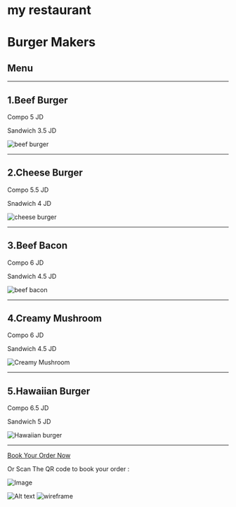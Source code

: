 # my restaurant

# Burger Makers

## **Menu**


---


1.Beef Burger
-

Compo   5 JD

Sandwich 3.5 JD


![beef burger](https://img.taste.com.au/4bkjKpXm/taste/2016/11/basic-beef-burger_1980x1320-118412-1.jpg)


---

2.Cheese Burger
-

Compo 5.5 JD

Snadwich 4 JD


![cheese burger](https://embed.widencdn.net/img/beef/1akcqwmdqs/1120x840px/classic-beef-cheeseburgers-horizontal.tif?keep=c&u=7fueml)

---

3.Beef Bacon
-
Compo 6 JD

Sandwich 4.5 JD

![beef bacon](https://d31qjkbvvkyanm.cloudfront.net/images/recipe-images/angus-beef--bacon-chili-cheeseburger-list-c03de567.jpg)


---

4.Creamy Mushroom
-

Compo 6 JD

Sandwich 4.5 JD

![Creamy Mushroom](https://img.buzzfeed.com/tasty-app-user-assets-prod-us-east-1/recipes/e5191c8afb1744e7a44f437c8d822f6d.jpeg?resize=1200:*&output-format=jpg&output-quality=auto)


---

5.Hawaiian Burger
-

Compo 6.5 JD

Sandwich 5 JD


![Hawaiian burger](https://realfood.tesco.com/media/images/1400x919HawaiianBurger-39059ab5-b8bb-4147-b927-70fc1a88bfc5-0-1400x919.jpg)

---


[Book Your Order Now ](https://api.whatsapp.com/send?phone=962790857292&text=book%20your%20order%20now)

Or Scan The QR code to book your order :

![Image](https://www.linkpicture.com/q/frame_16.png)

![Alt text](vscode-local:/c%3A/Users/%D8%AD%D8%A4/Desktop/wireframe.PNG)
![wireframe](https://github.com/wasfy97/my-restaurant/assets/131155970/d04e8cc5-3701-4894-a47e-ecdf7dea5d95)
